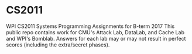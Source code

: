 # CS2011
WPI CS2011 Systems Programming Assignments for B-term 2017
This public repo contains work for CMU's Attack Lab, DataLab, and Cache Lab and WPI's Bomblab.
Answers for each lab may or may not result in perfect scores (including the extra/secret phases).
